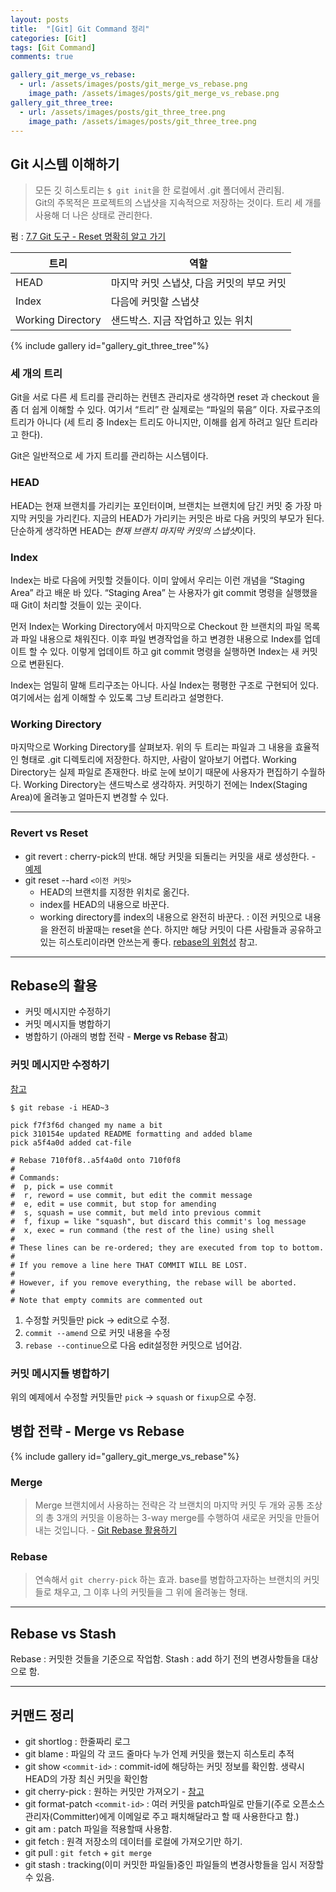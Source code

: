 ```yaml
---
layout: posts
title:  "[Git] Git Command 정리"
categories: [Git]
tags: [Git Command]
comments: true

gallery_git_merge_vs_rebase:
  - url: /assets/images/posts/git_merge_vs_rebase.png
    image_path: /assets/images/posts/git_merge_vs_rebase.png
gallery_git_three_tree:
  - url: /assets/images/posts/git_three_tree.png
    image_path: /assets/images/posts/git_three_tree.png
---
```


## Git 시스템 이해하기

> 모든 깃 히스토리는 ```$ git init```을 한 로컬에서 .git 폴더에서 관리됨. <br>
> Git의 주목적은 프로젝트의 스냅샷을 지속적으로 저장하는 것이다. 트리 세 개를 사용해 더 나은 상태로 관리한다.

펌 : [7.7 Git 도구 - Reset 명확히 알고 가기](https://git-scm.com/book/ko/v2/Git-%EB%8F%84%EA%B5%AC-Reset-%EB%AA%85%ED%99%95%ED%9E%88-%EC%95%8C%EA%B3%A0-%EA%B0%80%EA%B8%B0#_git_reset)

|     트리    |                역할               |
|------------|----------------------------------|
|     HEAD   | 마지막 커밋 스냅샷, 다음 커밋의 부모 커밋 |
|    Index   |         다음에 커밋할 스냅샷          |
| Working Directory |     샌드박스. 지금 작업하고 있는 위치    |


{% include gallery id="gallery_git_three_tree"%}

### 세 개의 트리

Git을 서로 다른 세 트리를 관리하는 컨텐츠 관리자로 생각하면 reset 과 checkout 을 좀 더 쉽게 이해할 수 있다. 여기서 “트리” 란 실제로는 “파일의 묶음” 이다. 자료구조의 트리가 아니다 (세 트리 중 Index는 트리도 아니지만, 이해를 쉽게 하려고 일단 트리라고 한다).

Git은 일반적으로 세 가지 트리를 관리하는 시스템이다.

### HEAD

HEAD는 현재 브랜치를 가리키는 포인터이며, 브랜치는 브랜치에 담긴 커밋 중 가장 마지막 커밋을 가리킨다. 지금의 HEAD가 가리키는 커밋은 바로 다음 커밋의 부모가 된다. 단순하게 생각하면 HEAD는 *현재 브랜치 마지막 커밋의 스냅샷*이다.

### Index

Index는 바로 다음에 커밋할 것들이다. 이미 앞에서 우리는 이런 개념을 “Staging Area” 라고 배운 바 있다. “Staging Area” 는 사용자가 git commit 명령을 실행했을 때 Git이 처리할 것들이 있는 곳이다.

먼저 Index는 Working Directory에서 마지막으로 Checkout 한 브랜치의 파일 목록과 파일 내용으로 채워진다. 이후 파일 변경작업을 하고 변경한 내용으로 Index를 업데이트 할 수 있다. 이렇게 업데이트 하고 git commit 명령을 실행하면 Index는 새 커밋으로 변환된다.

Index는 엄밀히 말해 트리구조는 아니다. 사실 Index는 평평한 구조로 구현되어 있다. 여기에서는 쉽게 이해할 수 있도록 그냥 트리라고 설명한다.

### Working Directory

마지막으로 Working Directory를 살펴보자. 위의 두 트리는 파일과 그 내용을 효율적인 형태로 .git 디렉토리에 저장한다. 하지만, 사람이 알아보기 어렵다. Working Directory는 실제 파일로 존재한다. 바로 눈에 보이기 때문에 사용자가 편집하기 수월하다. Working Directory는 샌드박스로 생각하자. 커밋하기 전에는 Index(Staging Area)에 올려놓고 얼마든지 변경할 수 있다.

---

### Revert vs Reset

- git revert : cherry-pick의 반대. 해당 커밋을 되돌리는 커밋을 새로 생성한다. - [예제](https://git-scm.com/book/ko/v2/Git-%EB%8F%84%EA%B5%AC-%EA%B3%A0%EA%B8%89-Merge#_reverse_commit)
- git reset --hard ```<이전 커밋>```
  - HEAD의 브랜치를 지정한 위치로 옮긴다.
  - index를 HEAD의 내용으로 바꾼다.
  - working directory를 index의 내용으로 완전히 바꾼다.
: 이전 커밋으로 내용을 완전히 바꿀때는 reset을 쓴다. 하지만 해당 커밋이 다른 사람들과 공유하고 있는 히스토리이라면 안쓰는게 좋다. [rebase의 위험성](https://git-scm.com/book/ko/v2/Git-%EB%B8%8C%EB%9E%9C%EC%B9%98-Rebase-%ED%95%98%EA%B8%B0#_rebase_peril) 참고.
  
---

## Rebase의 활용

- 커밋 메시지만 수정하기
- 커밋 메시지들 병합하기
- 병합하기 (아래의 병합 전략 - **Merge vs Rebase 참고**)

### 커밋 메시지만 수정하기

[참고](https://git-scm.com/book/ko/v2/Git-%EB%8F%84%EA%B5%AC-%ED%9E%88%EC%8A%A4%ED%86%A0%EB%A6%AC-%EB%8B%A8%EC%9E%A5%ED%95%98%EA%B8%B0#_changing_multiple)

```
$ git rebase -i HEAD~3
```
```
pick f7f3f6d changed my name a bit
pick 310154e updated README formatting and added blame
pick a5f4a0d added cat-file

# Rebase 710f0f8..a5f4a0d onto 710f0f8
#
# Commands:
#  p, pick = use commit
#  r, reword = use commit, but edit the commit message
#  e, edit = use commit, but stop for amending
#  s, squash = use commit, but meld into previous commit
#  f, fixup = like "squash", but discard this commit's log message
#  x, exec = run command (the rest of the line) using shell
#
# These lines can be re-ordered; they are executed from top to bottom.
#
# If you remove a line here THAT COMMIT WILL BE LOST.
#
# However, if you remove everything, the rebase will be aborted.
#
# Note that empty commits are commented out
```

1. 수정할 커밋들만 pick -> edit으로 수정.
2. ```commit --amend``` 으로 커밋 내용을 수정
3. ```rebase --continue```으로 다음 edit설정한 커밋으로 넘어감.

### 커밋 메시지들 병합하기

위의 예제에서 수정할 커밋들만 ```pick``` -> ```squash``` or ```fixup```으로 수정.

## 병합 전략 - Merge vs Rebase

{% include gallery id="gallery_git_merge_vs_rebase"%}

### Merge

> Merge 브랜치에서 사용하는 전략은 각 브랜치의 마지막 커밋 두 개와 공통 조상의 총 3개의 커밋을 이용하는 3-way merge를 수행하여 새로운 커밋을 만들어내는 것입니다. - [Git Rebase 활용하기](https://velog.io/@godori/Git-Rebase)

### Rebase

> 연속해서 ```git cherry-pick``` 하는 효과. base를 병합하고자하는 브랜치의 커밋들로 채우고, 그 이후 나의 커밋들을 그 위에 올려놓는 형태. 

---

## Rebase vs Stash

Rebase : 커밋한 것들을 기준으로 작업함.
Stash : add 하기 전의 변경사항들을 대상으로 함.

---

## 커맨드 정리

- git shortlog : 한줄짜리 로그
- git blame : 파일의 각 코드 줄마다 누가 언제 커밋을 했는지 히스토리 추적
- git show ```<commit-id>``` :  commit-id에 해당하는 커밋 정보를 확인함. 생략시 HEAD의 가장 최신 커밋을 확인함
- git cherry-pick : 원하는 커밋만 가져오기 - [참고](https://git-scm.com/book/ko/v2/Appendix-C%3A-Git-%EB%AA%85%EB%A0%B9%EC%96%B4-Patch-%ED%95%98%EA%B8%B0)
- git format-patch ```<commit-id>``` : 여러 커밋을 patch파일로 만들기(주로 오픈소스 관리자(Committer)에게 이메일로 주고 패치해달라고 할 때 사용한다고 함.)
- git am : patch 파일을 적용할때 사용함.
- git fetch : 원격 저장소의 데이터를 로컬에 가져오기만 하기.
- git pull : ```git fetch``` + ```git merge```
- git stash : tracking(이미 커밋한 파일들)중인 파일들의 변경사항들을 임시 저장할 수 있음. 
